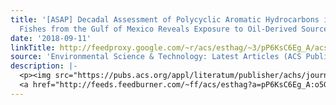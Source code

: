 ```yaml
---
title: '[ASAP] Decadal Assessment of Polycyclic Aromatic Hydrocarbons in Mesopelagic
  Fishes from the Gulf of Mexico Reveals Exposure to Oil-Derived Sources'
date: '2018-09-11'
linkTitle: http://feedproxy.google.com/~r/acs/esthag/~3/pP6KsC6Eg_A/acs.est.8b02243
source: 'Environmental Science & Technology: Latest Articles (ACS Publications)'
description: |-
  <p><img src="https://pubs.acs.org/appl/literatum/publisher/achs/journals/content/esthag/0/esthag.ahead-of-print/acs.est.8b02243/20180911/images/medium/es-2018-02243h_0008.gif" alt="TOC Graphic"/></p><div><cite>Environmental Science & Technology</cite></div><div>DOI: 10.1021/acs.est.8b02243</div><div class="feedflare">
  <a href="http://feeds.feedburner.com/~ff/acs/esthag?a=pP6KsC6Eg_A:o5GEkDlQ_HM:yIl2AUoC8zA"><img src="http://feeds.feedburner.com/~ff/acs/esthag?d=yIl2AUoC8zA" border="0"></img></a>
---
```

